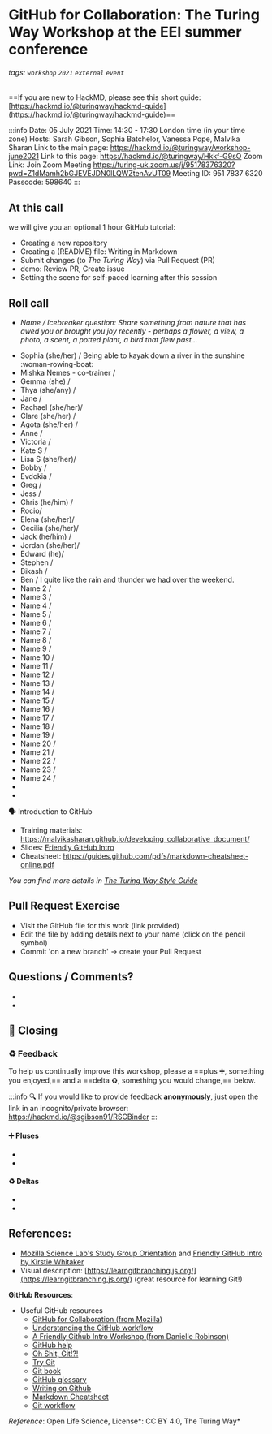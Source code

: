 # GitHub for Collaboration: The Turing Way Workshop at the EEI summer conference

###### tags: `workshop` `2021` `external` `event`


==If you are new to HackMD, please see this short guide: [https://hackmd.io/@turingway/hackmd-guide](https://hackmd.io/@turingway/hackmd-guide)==

:::info
Date: 05 July 2021
Time: 14:30 - 17:30 London time (in your time zone)
Hosts: Sarah Gibson, Sophia Batchelor, Vanessa Pope, Malvika Sharan
Link to the main page: https://hackmd.io/@turingway/workshop-june2021
Link to this page: https://hackmd.io/@turingway/Hkkf-G9sO
Zoom Link: Join Zoom Meeting
https://turing-uk.zoom.us/j/95178376320?pwd=Z1dMamh2bGJEVEJDN0lLQWZtenAvUT09
Meeting ID: 951 7837 6320
Passcode: 598640
:::



## At this call

we will give you an optional 1 hour GitHub tutorial:

- Creating a new repository
- Creating a (README) file: Writing in Markdown
- Submit changes (to _The Turing Way_) via Pull Request (PR)
- demo: Review PR, Create issue
- Setting the scene for self-paced learning after this session

## Roll call

- *Name / Icebreaker question: Share something from nature that has awed you or brought you joy recently - perhaps a flower, a view, a photo, a scent, a potted plant, a bird that flew past...*
* Sophia (she/her) / Being able to kayak down a river in the sunshine :woman-rowing-boat: 
* Mishka Nemes - co-trainer /
* Gemma (she) / 
* Thya (she/any) / 
* Jane / 
* Rachael (she/her)/ 
* Clare (she/her) / 
* Agota (she/her) / 
* Anne /  
* Victoria / 
* Kate S / 
* Lisa S (she/her)/ 
* Bobby / 
* Evdokia / 
* Greg / 
* Jess / 
* Chris (he/him) / 
* Rocio/ 
* Elena (she/her)/ 
* Cecilia (she/her)/ 
* Jack (he/him) / 
* Jordan (she/her)/ 
* Edward (he)/ 
* Stephen / 
* Bikash / 
* Ben / I quite like the rain and thunder we had over the weekend.
* Name 2 /
* Name 3 / 
* Name 4 /
* Name 5 /
* Name 6 /
* Name 7 / 
* Name 8 / 
* Name 9 / 
* Name 10 /
* Name 11 / 
* Name 12 / 
* Name 13 / 
* Name 14 / 
* Name 15 / 
* Name 16 / 
* Name 17 / 
* Name 18 / 
* Name 19 / 
* Name 20 /
* Name 21 / 
* Name 22 / 
* Name 23 / 
* Name 24 / 
* 
* 


🗣️ Introduction to GitHub

- Training materials: https://malvikasharan.github.io/developing_collaborative_document/
- Slides: [Friendly GitHub Intro](https://docs.google.com/presentation/d/e/2PACX-1vR-Qu4kYulSMGnnAHH9-OonNiLkaJrsolEecEkt0VD5_3PmKWePmiSQwxK3QHoq5gNsL-MJKowmgsAx/pub?start=false&loop=false&delayms=3000)
- Cheatsheet: https://guides.github.com/pdfs/markdown-cheatsheet-online.pdf

*You can find more details in [The Turing Way Style Guide](https://the-turing-way.netlify.app/community-handbook/style/style-figures.html#alternative-text)*

## Pull Request Exercise

- Visit the GitHub file for this work (link provided)
- Edit the file by adding details next to your name (click on the pencil symbol) 
- Commit 'on a new branch' -> create your Pull Request


## Questions / Comments?
  - 
  -

:pray: Closing
---

### :recycle: Feedback

To help us continually improve this workshop, please a ==plus :heavy_plus_sign:, something you enjoyed,== and a ==delta :recycle:, something you would change,== below.

:::info
:mag: If you would like to provide feedback **anonymously**, just open the link in an incognito/private browser: https://hackmd.io/@sgibson91/RSCBinder
:::

#### :heavy_plus_sign: Pluses

- 
- 

#### :recycle: Deltas

- 
-

## References: 

- [Mozilla Science Lab's Study Group Orientation](https://mozillascience.github.io/study-group-orientation/) and [Friendly GitHub Intro by Kirstie Whitaker](https://github.com/KirstieJane/friendly-github-intro)
- Visual description: [https://learngitbranching.js.org/](https://learngitbranching.js.org/) (great resource for learning Git!)

**GitHub Resources**:

- Useful GitHub resources
  - [GitHub for Collaboration (from Mozilla)](https://mozilla.github.io/open-leadership-training-series/articles/github-for-collaboration/)
  - [Understanding the GitHub workflow](https://guides.github.com/introduction/flow/)
  - [A Friendly Github Intro Workshop (from Danielle Robinson)](https://daniellecrobinson.github.io/friendly-github-intro/)
  - [GitHub help](https://help.github.com/)
  - [Oh Shit, Git!?!](http://ohshitgit.com/)
  - [Try Git](https://try.github.io/)
  - [Git book](https://git-scm.com/book/en/v2)
  - [GitHub glossary](https://github.com/joeyklee/friendly-github-intro/blob/master/glossary.md)
  - [Writing on Github](https://help.github.com/categories/writing-on-github/)
  - [Markdown Cheatsheet](https://github.com/adam-p/markdown-here/wiki/Markdown-Cheatsheet)
  - [Git workflow](https://www.atlassian.com/git/tutorials/comparing-workflows)
 
*Reference*: Open Life Science, License*: CC BY 4.0, The Turing Way*
